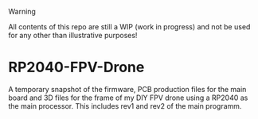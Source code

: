 > [!Warning]
> All contents of this repo are still a WIP (work in progress) and not be used for any other than illustrative purposes!

# RP2040-FPV-Drone 

A temporary snapshot of the firmware, PCB production files for the main board and 3D files for the frame of my DIY FPV drone using a RP2040 as the main processor. This includes rev1 and rev2 of the main programm.
